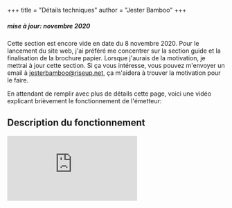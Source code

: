 +++
title = "Détails techniques"
author = "Jester Bamboo"
+++

##### mise à jour: novembre 2020

Cette section est encore vide en date du 8 novembre 2020. Pour le lancement du site web, j'ai préféré me concentrer sur la section guide et la finalisation de la brochure papier. Lorsque j'aurais de la motivation, je mettrai à jour cette section. Si ça vous intéresse, vous pouvez m'envoyer un email à jesterbamboo@riseup.net, ça m'aidera à trouver la motivation pour le faire.

En attendant de remplir avec plus de détails cette page, voici une vidéo explicant brièvement le fonctionnement de l'émetteur:

## Description du fonctionnement
<iframe class="video" sandbox="allow-same-origin allow-scripts allow-popups" src="https://peertube.uno/videos/embed/b675a4e2-a1d7-4cb5-ae88-2c21d02df06a" frameborder="0" allowfullscreen></iframe>
